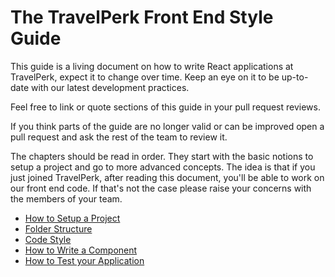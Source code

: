 # The TravelPerk Front End Style Guide

This guide is a living document on how to write React applications at
TravelPerk, expect it to change over time. Keep an eye on it to be up-to-date
with our latest development practices.

Feel free to link or quote sections of this guide in your pull request reviews.

If you think parts of the guide are no longer valid or can be improved open a
pull request and ask the rest of the team to review it.

The chapters should be read in order. They start with the basic notions to setup
a project and go to more advanced concepts. The idea is that if you just joined
TravelPerk, after reading this document, you'll be able to work on our front end
code. If that's not the case please raise your concerns with the members of your
team.

* [How to Setup a Project](setup)
* [Folder Structure](folder_structure.md)
* [Code Style](code_style.md)
* [How to Write a Component](how_to_write_a_component.md)
* [How to Test your Application](how_to_test_your_application.md)

